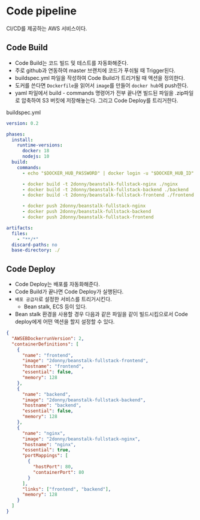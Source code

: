 # Code pipeline

CI/CD를 제공하는 AWS 서비스이다.

## Code Build

- Code Build는 코드 빌드 및 테스트를 자동화해준다.
- 주로 github과 연동하여 master 브랜치에 코드가 푸쉬될 때 Trigger된다.
- buildspec.yml 파일을 작성하여 Code Build가 트리거될 때 액션을 정의한다.
- 도커를 쓴다면 `Dockerfile`을 읽어서 `image`를 만들어 `docker hub`에 push한다.
- yaml 파일에서 build - commands 명령어가 전부 끝나면 빌드된 파일을 .zip파일로 압축하여 S3 버킷에 저장해놓는다. 그리고 Code Deploy를 트리거한다.

buildspec.yml

```yml
version: 0.2

phases:
  install:
    runtime-versions:
      docker: 18
      nodejs: 10
  build:
    commands:
      - echo "$DOCKER_HUB_PASSWORD" | docker login -u "$DOCKER_HUB_ID" --password-stdin

      - docker build -t 2donny/beanstalk-fullstack-nginx ./nginx
      - docker build -t 2donny/beanstalk-fullstack-backend ./backend
      - docker build -t 2donny/beanstalk-fullstack-frontend ./frontend

      - docker push 2donny/beanstalk-fullstack-nginx
      - docker push 2donny/beanstalk-fullstack-backend
      - docker push 2donny/beanstalk-fullstack-frontend

artifacts:
  files:
    - "**/*"
  discard-paths: no
  base-directory: ./
```

## Code Deploy

- Code Deploy는 배포를 자동화해준다.
- Code Build가 끝나면 Code Deploy가 실행된다.
- `배포 공급자`로 설정한 서비스를 트리거시킨다.
  - Bean stalk, ECS 등이 있다.
- Bean stalk 환경을 사용할 경우 다음과 같은 파일을 같이 빌드시킴으로서 Code deploy에게 어떤 액션을 할지 설정할 수 있다.

```json
{
  "AWSEBDockerrunVersion": 2,
  "containerDefinitions": [
    {
      "name": "frontend",
      "image": "2donny/beanstalk-fullstack-frontend",
      "hostname": "frontend",
      "essential": false,
      "memory": 128
    },
    {
      "name": "backend",
      "image": "2donny/beanstalk-fullstack-backend",
      "hostname": "backend",
      "essential": false,
      "memory": 128
    },
    {
      "name": "nginx",
      "image": "2donny/beanstalk-fullstack-nginx",
      "hostname": "nginx",
      "essential": true,
      "portMappings": [
        {
          "hostPort": 80,
          "containerPort": 80
        }
      ],
      "links": ["frontend", "backend"],
      "memory": 128
    }
  ]
}
```
